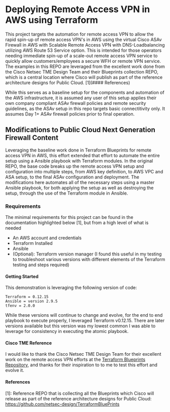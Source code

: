 # Deploying Remote Access VPN in AWS using Terraform

This project targets the automation for remote access VPN to allow the rapid spin-up of remote access VPN's in AWS using the virtual Cisco ASAv Firewall in AWS with Scalable Remote Access VPN with DNS-Loadbalancing utilizing AWS Route 53 Service option.  This is intended for those operators needing immediate spin-up of a scale-out remote access VPN service to quickly allow customers/employees a secure WFH or remote VPN service.  The examples in this REPO are leveraged from the excellent work done from the Cisco Netsec TME Design Team and their Blueprints collection REPO, which is a central location where Cisco will publish as part of the reference architecture designs for Public Cloud. [1](#### References)

While this serves as a baseline setup for the components and automation of the AWS infrastructure, it is assumed any user of this setup applies their own company compliant ASAv firewall policies and remote security guidelines, as the ASAv setup in this repo targets basic connectitivity only.  It assumes Day 1+ ASAv firewall policies prior to final operation.

## Modifications to Public Cloud Next Generation Firewall Content

Leveraging the baseline work done in Terraform Blueprints for remote access VPN in AWS, this effort extended that effort to automate the entire setup using a Ansible playbook with Terraform modules.  In the original REPO, the base code breaks up the remote access VPN setup and configuration into multiple steps, from AWS key definition, to AWS VPC and ASA setup, to the final ASAv configuration and deployment.  The modifications here automates all of the necessary steps using a master Ansible playbook, for both applying the setup as well as destroying the setup, through the use of the Terraform module in Ansible.

### Requirements

The minimal requirements for this project can be found in the documentation highlighted below [1], but from a high level of what is needed

* An AWS account and credentials
* Terraform Installed
* Ansible
* (Optional): Terraform version manager (I found this useful in my testing to troubleshoot various versions with different elements of the Terraform testing and steps required)

#### Getting Started

This demonstration is leveraging the following version of code:

```
Terraform = 0.12.15
Ansible = version 2.9.5
tfenv = 2.0.0
```

While these versions will continue to change and evolve, for the end to end playbook to execute properly, I leveraged Terraform v0.12.15.  There are later versions available but this version was my lowest common I was able to leverage for consistency in executing the atomic playbook.

#### Cisco TME Reference

I would like to thank the Cisco Netsec TME Design Team for their excellent work on the remote access VPN efforts at the [Terraform Blueprints Repository](https://github.com/netsec-design/TerraformBluePrints), and thanks for their inspiration to to me to test this effort and evolve it.

#### References

[1]: Reference REPO that is collecting all the Blueprints which Cisco will release as part of the reference architecture designs for Public Cloud: https://github.com/netsec-design/TerraformBluePrints







